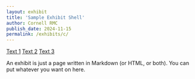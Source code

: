 ```yaml
---
layout: exhibit
title: 'Sample Exhibit Shell'
author: Cornell RMC
publish_date: 2024-11-15
permalink: /exhibits/c/
---
```

<html>
  <head>
    <meta charset="UTF-8" />
    <script src="https://gustavgenberg.github.io/handy-front-end/SoundPlayer.js"></script>
  </head>
  <body>

  <a href="#" data-audio-src="file1.mp3">Text 1</a>
  <a href="#" data-audio-src="file2.mp3">Text 2</a>
  <a href="#" data-audio-src="file3.mp3">Text 3</a>

<script>
const player = new SoundPlayer();
const elements = document.querySelectorAll('[data-audio-src]');
for(let element of elements) {
  const audioSrc = element.getAttribute('data-audio-src');
  player.load(audioSrc);
  element.onclick = function () {
    player.get(audioSrc).play();
  }
}
</script>
  </body>
</html>


An exhibit is just a page written in Markdown (or HTML, or both). You can put whatever you want on here.
